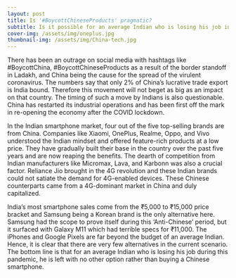 ```yaml
---
layout: post
title: Is '#BoycottChineseProducts' pragmatic?
subtitle: Is it possible for an average Indian who is losing his job in this pandemic to buy an expensive non-Chinese phone?
cover-img: /assets/img/oneplus.jpg
thumbnail-img: /assets/img/China-tech.jpg
---
```


There has been an outrage on social media with hashtags like #BoycottChina, #BoycottChineseProducts as a result of the border standoff in Ladakh, and China being the cause for the spread of the virulent coronavirus. The numbers say that only 2% of China’s lucrative trade export is India bound. Therefore this movement will not beget as big as an impact on that country. The timing of such a move by Indians is also questionable. China has restarted its industrial operations and has been first off the mark in re-opening the economy after the COVID lockdown.

In the Indian smartphone market, four out of the five top-selling brands are from China. Companies like Xiaomi, OnePlus, Realme, Oppo, and Vivo understood the Indian mindset and offered feature-rich products at a low price. They have gradually built their base in the country over the past five years and are now reaping the benefits.
The dearth of competition from Indian manufacturers like Micromax, Lava, and Karbonn was also a crucial factor. Reliance Jio brought in the 4G revolution and these Indian brands could not satiate the demand for 4G-enabled devices. These Chinese counterparts came from a 4G-dominant market in China and duly capitalized.

India’s most smartphone sales come from the ₹5,000 to ₹15,000 price bracket and Samsung being a Korean brand is the only alternative here. Samsung had the scope to prove itself during this ‘Anti-Chinese’ period, but it surfaced with Galaxy M11 which had terrible specs for ₹11,000. The iPhones and Google Pixels are far beyond the budget of an average Indian. Hence, it is clear that there are very few alternatives in the current scenario.
The bottom line is that for an average Indian who is losing his job during this pandemic, he is left with no other option rather than buying a Chinese smartphone.
